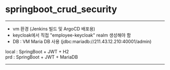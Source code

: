# springboot_crud_security

***

- vm 환경 (Jenkins 빌드 및 ArgoCD 배포용)
- keycloak에서 직접 "employee-keycloak" realm 생성해야 함
- DB : VM Maria DB 사용 (jdbc:mariadb://211.43.12.210:40001/admin)

local : SpringBoot + JWT + H2  
prd : SpringBoot + JWT + MariaDB

***
